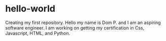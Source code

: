 # hello-world
Creating my first repository.
Hello my name is Dom P. and I am an aspiring software engineer. I am working on getting my certification in Css, Javascript, HTML, and Python.
